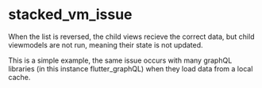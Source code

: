 # stacked_vm_issue

When the list is reversed, the child views recieve the correct data, but child viewmodels are not run, meaning their state is not updated. 

This is a simple example, the same issue occurs with many graphQL libraries (in this instance flutter_graphQL) when they load data from a local cache. 